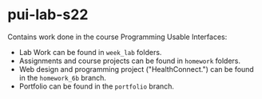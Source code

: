 # pui-lab-s22
Contains work done in the course Programming Usable Interfaces:
- Lab Work can be found in `week_lab` folders.
- Assignments and course projects can be found in `homework` folders.
- Web design and programming project ("HealthConnect.") can be found in the `homework_6b` branch.
- Portfolio can be found in the `portfolio` branch.
